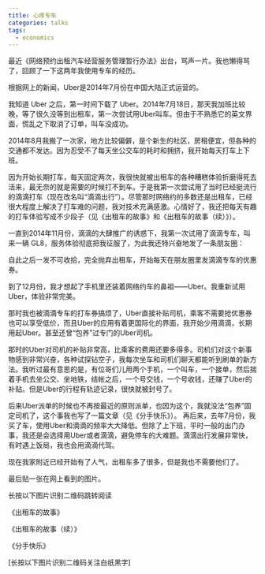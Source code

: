 ```yaml
---
title: 心疼专车
categories: talks
tags:
  - economics
---
```


最近《网络预约出租汽车经营服务管理暂行办法》出台，骂声一片。我也懒得骂了，回顾了一下这两年我使用专车的经历。

根据网上的新闻，Uber是2014年7月份在中国大陆正式运营的。

我知道 Uber 之后，第一时间下载了 Uber。2014年7月18日，那天我加班比较晚，等了很久没等到出租车，第一次尝试用Uber叫车。但由于不熟悉它的英文界面，慌乱之下取消了订单，叫车没成功。



2014年8月我搬了一次家，地方比较偏僻，是个新生的社区，房租便宜，但各种的交通都不发达。因为忍受不了每天坐公交车的耗时和拥挤，我开始每天打车上下班。

因为开始长期打车，每天固定两次，我很快就被出租车的各种糟糕体验折磨得死去活来，最无奈的就是需要的时候打不到车。于是我第一次尝试用了当时已经挺流行的滴滴打车（现在改名叫“滴滴出行”）。尽管那时网络约的多数还是出租车，已经很大程度上解决了打车难的问题，我对技术充满感激。心情好了，我还把每天有趣的打车体验写成不少段子（见《出租车的故事》和《出租车的故事（续）》）。

一直到2014年11月份，滴滴的大肆推广的诱惑下，我第一次试用了滴滴专车，叫来一辆 GL8，服务体验彻底把我征服了，为此我还特兴奋地发了一条朋友圈：



自此之后一发不可收拾，完全抛弃出租车，开始每天在朋友圈里发滴滴专车的优惠券。

到了12月份，我才想起了手机里还装着网络约车的鼻祖——Uber。我重新试用Uber，体验非常完美。



那时我也被滴滴专车的打车券搞烦了，Uber直接补贴司机，乘客不需要抢优惠券也可以享受低价，而且Uber的应用有着更国际化的界面，我开始少用滴滴，长期用起Uber。甚至还曾“包养”过专门的Uber司机。

那时的Uber对司机的补贴非常高，比乘客的费用还要多得多。司机们对这个新事物感到非常兴奋，各种试探钻空子，我每次坐车和司机们聊天都能听到刷单的新方法。我听过最有意思的是，有位哥们儿用两个手机，一个叫车，一个接单，然后揣着手机去坐公交、坐地铁，结帐之后，一个号交钱，一个号收钱，还赚了Uber的补贴。但是Uber的行程有轨迹记录，很快就被封号了。

后来Uber派单的时候也不再按最近的原则派单，也因为这个，我就没法“包养”固定司机了，这个事我也写了一篇文章（见《分手快乐》）。
再后来，去年7月份，我买了车，使用Uber和滴滴的频率大大降低。但除了上下班，平时一般的出门办事，我还是会选择用Uber或者滴滴，避免停车的大难题。滴滴出行发展非常快，有时遇上饭局，我也会用滴滴代驾。

现在我家附近已经开始有了人气，出租车多了很多，但是我也不需要他们了。

最后贴一张在网上看到的图片。



长按以下图片识别二维码跳转阅读

《出租车的故事》



《出租车的故事（续）》



《分手快乐》



[长按以下图片识别二维码关注白纸黑字]


​
